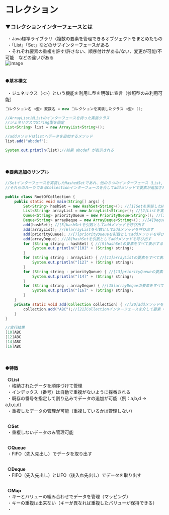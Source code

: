 # コレクション

### ▼コレクションインターフェースとは
&ensp;・Java標準ライブラリ（複数の要素を管理できるオブジェクトをまとめたもの<br>
&ensp;・「List」「Set」などのサブインターフェースがある<br>
&ensp;・それぞれ要素の重複を許す/許さない、順序付けがある/ない、変更が可能/不可能　などの違いがある<br>
![image](https://user-images.githubusercontent.com/81621944/211177613-4d841af4-c728-466b-ab65-be22934e5726.png)<br>
<br>

#### ●基本構文
&ensp;・ジュネリクス（<>）という機能を利用し型を明確に宣言（参照型のみ利用可能）<br>
```java
コレクション名 <型> 変数名 = new コレクションを実装したクラス <型> ();
```
```java
//ArrayListはListのインターフェースを持った実装クラス
//ジェネリクスでString型を指定
List<String> list = new ArrayList<String>();

//addメソッドはlistへデータを追加するメソッド
list.add("abcdef");

System.out.println(list);//結果 abcdef が表示される
```
<br>


#### ●要素追加のサンプル
```java
//Setインターフェースを実装したHashedSetであれ、他の３つのインターフェース（List, Queue, Deque）であれ、
//それらのルーツであるCollectionインターフェースを介してaddメソッドで要素が追加されることを示す

public class RootOfCollection {
    public static void main(String[] args) {
        Set<String> hashSet = new HashSet<String>(); //[1]Setを実装したHashSetクラスのオブジェクトhashSetを作る
        List<String> arrayList = new ArrayList<String>(); //[2]Listを実装したArrayListクラスのオブジェクトarrayListを作る
        Queue<String> priorityQueue = new PriorityQueue<String>(); //[3]Queueを実装したPriorityQueueクラスのオブジェクトpriorityQueueを作る
        Deque<String> arrayDeque = new ArrayDeque<String>(); //[4]Dequeを実装したArrayDequeクラスのオブジェクトarrayDequeを作る
        add(hashSet); //[5]hashSetを引数としてaddメソッドを呼び出す
        add(arrayList); //[6]arrayListを引数としてaddメソッドを呼び出す
        add(priorityQueue); //[7]priorityQueueを引数としてaddメソッドを呼び出す
        add(arrayDeque); //[8]hashSetを引数としてaddメソッドを呼び出す
        for (String string : hashSet) { //[9]hashSetの要素をすべて表示する
            System.out.println("[10]" + (String) string);
        }
        for (String string : arrayList) { //[11]arrayListの要素をすべて表示する
            System.out.println("[12]" + (String) string);
        }
        for (String string : priorityQueue) { //[13]priorityQueueの要素をすべて表示する
            System.out.println("[14]" + (String) string);
        }
        for (String string : arrayDeque) { //[15]arrayDequeの要素をすべて表示する
            System.out.println("[16]" + (String) string);
        }
    }
    private static void add(Collection collection) { //[20]addメソッドを定義する
        collection.add("ABC");//[21]Collectionインターフェースを介して要素「ABC」を追加する
    }
}
```
```java
//実行結果
[10]ABC
[12]ABC
[14]ABC
[16]ABC
```
<br>


#### ●特徴
&ensp;**○List**<br>
&ensp;・格納されたデータを順序づけて管理<br>
&ensp;・インデックス（番号）は自動で重複がないように採番される<br>
&ensp;・既存の番号を指定して割り込みでデータの追加が可能（例：a,b,d → a,b,c,d）<br>
&ensp;・重複したデータの管理が可能（重複しているかは管理しない）<br>
<br>

&ensp;**○Set**<br>
&ensp;・重複しないデータのみ管理可能<br>
<br>

&ensp;**○Queue**<br>
&ensp;・FIFO（先入先出し）でデータを取り出す<br>
<br>

&ensp;**○Deque**<br>
&ensp;・FIFO（先入先出し）とLIFO（後入れ先出し）でデータを取り出す<br>
<br>

&ensp;**○Map**<br>
&ensp;・キーとバリューの組み合わせでデータを管理（マッピング）<br>
&ensp;・キーの重複は出来ない（キーが異なれば重複したバリューが保持できる）<br>
&ensp;・<br>
<br>
